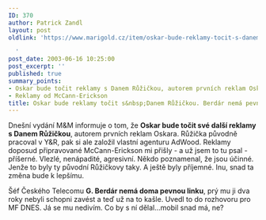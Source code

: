```yaml
---
ID: 370
author: Patrick Zandl
layout: post
oldlink: 'https://www.marigold.cz/item/oskar-bude-reklamy-tocit-s-danem-ruzickou-berdar-nema-pevnou-linku

  '
post_date: 2003-06-16 10:25:00
post_excerpt: ''
published: true
summary_points:
- Oskar bude točit reklamy s Danem Růžičkou, autorem prvních reklam Oskara.
- Reklamy od McCann-Erickson
title: Oskar bude reklamy točit s&nbsp;Danem Růžičkou. Berdár nemá pevnou linku&#8230;
---
```


<p>
Dnešní vydání M&amp;M informuje o tom, že <STRONG>Oskar bude točit své další reklamy s Danem Růžičkou</STRONG>, autorem prvních reklam Oskara. Růžička původně pracoval v Y&amp;R, pak si ale založil vlastní agenturu AdWood. Reklamy doposud připravované McCann-Erickson mi přišly - a už jsem to tu psal - příšerné. Vlezlé, nenápadité, agresivní. Někdo poznamenal, že jsou účinné. Jenže to byly ty původní Růžičkovy taky. A ještě byly příjemné. Inu, snad ta změna bude k lepšímu. </p>

<p>
Šéf Českého Telecomu <STRONG>G. Berdár&#160;nemá doma pevnou linku</STRONG>, prý mu ji dva roky nebyli schopni zavést a teď už na to kašle. Uvedl to do rozhovoru pro MF DNES. Já se mu nedivím. Co by s ní dělal...mobil snad má, ne?</p>